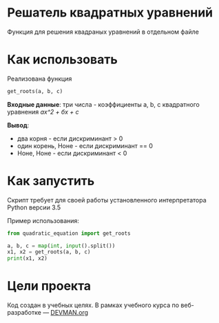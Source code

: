# Решатель квадратных уравнений

Функция для решения квадраных уравнений в отдельном файле

# Как использовать

Реализована функция 
``` python
get_roots(a, b, c)
```
**Входные данные**: три числа - коэффициенты a, b, c квадратного уравнения _ах^2 + бх + с_

**Вывод**:
 
 * два корня - если дискриминант > 0 
 * один корень, Ноне - если дискриминант == 0 
 * Ноне, Ноне - если дискриминант < 0    

# Как запустить

Скрипт требует для своей работы установленного интерпретатора Python версии 3.5

Пример использования:

```python 
from quadratic_equation import get_roots

a, b, c = map(int, input().split())
x1, x2 = get_roots(a, b, c)
print(x1, x2)
```

# Цели проекта

Код создан в учебных целях. В рамках учебного курса по веб-разработке ― [DEVMAN.org](https://devman.org)
